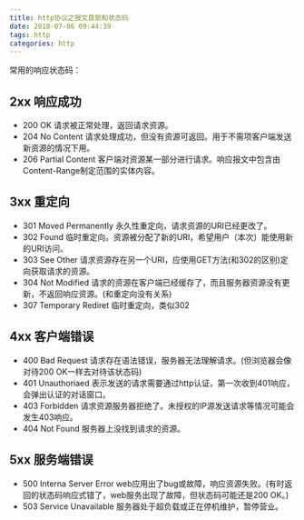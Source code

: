 ```yaml
---
title: http协议之报文首部和状态码
date: 2018-07-06 09:44:39
tags: http
categories: http
---
```


常用的响应状态码：
## 2xx 响应成功
- 200 OK 请求被正常处理，返回请求资源。
- 204 No Content 请求处理成功，但没有资源可返回。用于不需项客户端发送新资源的情况下用。
- 206 Partial Content 客户端对资源某一部分进行请求。响应报文中包含由Content-Range制定范围的实体内容。

## 3xx 重定向
- 301 Moved Permanently 永久性重定向，请求资源的URI已经更改了。
- 302 Found 临时重定向。资源被分配了新的URI，希望用户（本次）能使用新的URI访问。
- 303 See Other 请求资源存在另一个URI，应使用GET方法(和302的区别)定向获取请求的资源。
- 304 Not Modified 请求的资源在客户端已经缓存了，而且服务器资源没有更新，不返回响应资源。(和重定向没有关系)
- 307 Temporary Rediret 临时重定向，类似302

## 4xx 客户端错误
- 400 Bad Request 请求存在语法错误，服务器无法理解请求。(但浏览器会像对待200 OK一样去对待该状态码)
- 401 Unauthoriaed 表示发送的请求需要通过http认证，第一次收到401响应，会弹出认证的对话窗口。
- 403 Forbidden 请求资源服务器拒绝了。未授权的IP源发送请求等情况可能会发生403响应。
- 404 Not Found 服务器上没找到请求的资源。

## 5xx 服务端错误
- 500 Interna Server Error web应用出了bug或故障，响应资源失败。(有时返回的状态码响应式错了，web服务出现了故障，但状态码可能还是200 OK。)
- 503 Service Unavailable 服务器处于超负载或正在停机维护，暂停营业。
